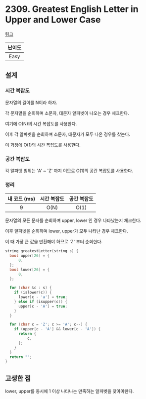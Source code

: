 # 2309. Greatest English Letter in Upper and Lower Case

[링크](https://leetcode.com/problems/greatest-english-letter-in-upper-and-lower-case/)

| 난이도 |
| :----: |
|  Easy  |

## 설계

### 시간 복잡도

문자열의 길이를 N이라 하자.

각 문자열을 순회하며 소문자, 대문자 알파벳이 나오는 경우 체크한다.

여기에 O(N)의 시간 복잡도를 사용한다.

이후 각 알파벳을 순회하며 소문자, 대문자가 모두 나온 경우를 찾는다.

이 과정에 O(1)의 시간 복잡도를 사용한다.

### 공간 복잡도

각 알파벳 범위는 'A' ~ 'Z' 까지 이므로 O(1)의 공간 복잡도를 사용한다.

### 정리

| 내 코드 (ms) | 시간 복잡도 | 공간 복잡도 |
| :----------: | :---------: | :---------: |
|      9       |    O(N)     |    O(1)     |

문자열의 모든 문자를 순회하며 upper, lower 인 경우 나타났는지 체크한다.

이후 알파벳을 순회하며 lower, upper가 모두 나타난 경우 체크한다.

이 때 가장 큰 값을 반환해야 하므로 'Z' 부터 순회한다.

```cpp
string greatestLetter(string s) {
  bool upper[26] = {
      0,
  };
  bool lower[26] = {
      0,
  };

  for (char &c : s) {
    if (islower(c)) {
      lower[c - 'a'] = true;
    } else if (isupper(c)) {
      upper[c - 'A'] = true;
    }
  }

  for (char c = 'Z'; c >= 'A'; c--) {
    if (upper[c - 'A'] && lower[c - 'A']) {
      return {
          c,
      };
    }
  }
  return "";
}
```

## 고생한 점

lower, upper를 동시에 1 이상 나타나는 만족하는 알파벳을 찾아야한다.

